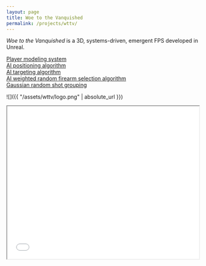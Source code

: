 ```yaml
---
layout: page
title: Woe to the Vanquished
permalink: /projects/wttv/
---
```


<em>Woe to the Vanquished</em> is a 3D, systems-driven, emergent FPS developed in Unreal.

[Player modeling system](https://github.com/samuelschimmel/contraband/blob/master/Actor/Info/PlayerModeling/PlayerModeling.cpp)<br>
[AI positioning algorithm](https://github.com/samuelschimmel/contraband/blob/master/BTNode/BTTaskNode/BTTask_BlackboardBase/FindAttackLocation.cpp)<br>
[AI targeting algorithm](https://github.com/samuelschimmel/contraband/blob/e6719f881c7c3e1bf8d689961398ea0f1573fd78/Actor/Pawn/Character/Agent/Agent.cpp#L1124-L1199)<br>
[AI weighted random firearm selection algorithm](https://github.com/samuelschimmel/contraband/blob/e6719f881c7c3e1bf8d689961398ea0f1573fd78/Actor/Pawn/Character/Agent/Enemy/Enemy.cpp#L60-L111)<br>
[Gaussian random shot grouping](https://github.com/samuelschimmel/contraband/blob/e6719f881c7c3e1bf8d689961398ea0f1573fd78/Actor/InteractiveObject/Firearm/Firearm.cpp#L283-L317)<br>

![]({{ "/assets/wttv/logo.png" | absolute_url }})

<iframe src="/assets/wttv/PlayerModeling.pdf" width="100%" height="400"></iframe>
